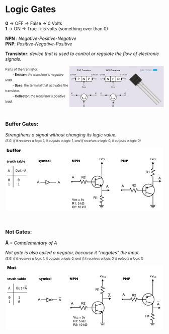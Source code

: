 # Logic Gates

**0** -> OFF -> False -> 0 Volts<br>
**1** -> ON -> True -> 5 volts (something over than 0)

**NPN** : *Negative-Positive-Negative*<br>
**PNP**: *Positive-Negative-Positive*

**Transistor**: *device that is used to control or regulate the flow of electronic signals.*<br>

<img align="right" width="300" height="130" src="../imgs/transistor.png">

<font size = "1">Parts of the transistor:<br>
&emsp;&emsp; - **Emitter**: *the transistor's negative lead.*<br>
&emsp;&emsp; - **Base**: the terminal that activates the transistor.<br>
&emsp;&emsp; - **Collector**: *the transistor's positive lead.*</font>

<br>

### **Buffer Gates**:

*Strengthens a signal without changing its logic value.<br> 
<font size = "1">(E.G. if it receives a logic 1, it outputs a logic 1, and if receives a logic 0, it outputs a logic 0)*</font>


![BUFFER-GATES](../imgs/buffer-gate.png)

<br>

### **Not Gates**:

**Ā** = *Complementary of A*

*Not gate is also called a negator, because it "negates" the input.<br>
<font size = "1">(E.G. if it receives a logic 1, it outputs a logic 0, and if it receives a logic 0, it outputs a logic 1)*</font>

![NOT-GATES](../imgs/Not-Gates.png)



